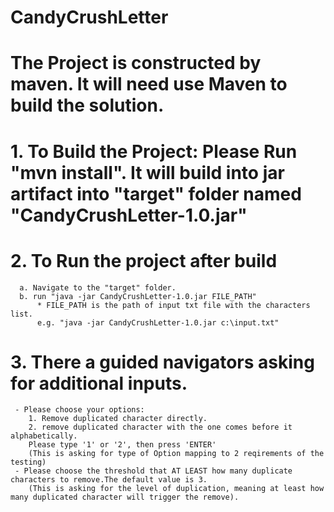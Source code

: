 # CandyCrushLetter
# The Project is constructed by maven. It will need use Maven to build the solution.
# 1. To Build the Project: Please Run "mvn install". It will build into jar artifact into "target" folder named "CandyCrushLetter-1.0.jar"
# 2. To Run the project after build
      a. Navigate to the "target" folder.
      b. run "java -jar CandyCrushLetter-1.0.jar FILE_PATH"
          * FILE_PATH is the path of input txt file with the characters list.
          e.g. "java -jar CandyCrushLetter-1.0.jar c:\input.txt"
# 3. There a guided navigators asking for additional inputs.
     - Please choose your options:
        1. Remove duplicated character directly.
        2. remove duplicated character with the one comes before it alphabetically.
        Please type '1' or '2', then press 'ENTER'
        (This is asking for type of Option mapping to 2 reqirements of the testing)
     - Please choose the threshold that AT LEAST how many duplicate characters to remove.The default value is 3.
        (This is asking for the level of duplication, meaning at least how many duplicated character will trigger the remove).
